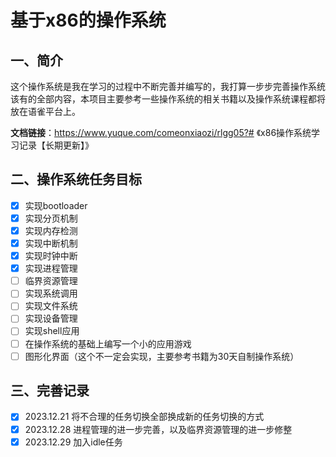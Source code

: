 # 基于x86的操作系统

## 一、简介

这个操作系统是我在学习的过程中不断完善并编写的，我打算一步步完善操作系统该有的全部内容，本项目主要参考一些操作系统的相关书籍以及操作系统课程都将放在语雀平台上。

**文档链接**：https://www.yuque.com/comeonxiaozi/rlgg05?# 《x86操作系统学习记录【长期更新】》

## 二、操作系统任务目标

- [x] 实现bootloader
- [x] 实现分页机制
- [x] 实现内存检测
- [x] 实现中断机制
- [x] 实现时钟中断
- [x] 实现进程管理
- [ ] 临界资源管理
- [ ] 实现系统调用
- [ ] 实现文件系统
- [ ] 实现设备管理
- [ ] 实现shell应用
- [ ] 在操作系统的基础上编写一个小的应用游戏
- [ ] 图形化界面（这个不一定会实现，主要参考书籍为30天自制操作系统）

## 三、完善记录

- [x] 2023.12.21 将不合理的任务切换全部换成新的任务切换的方式 
- [x] 2023.12.28 进程管理的进一步完善，以及临界资源管理的进一步修整
- [x] 2023.12.29 加入idle任务